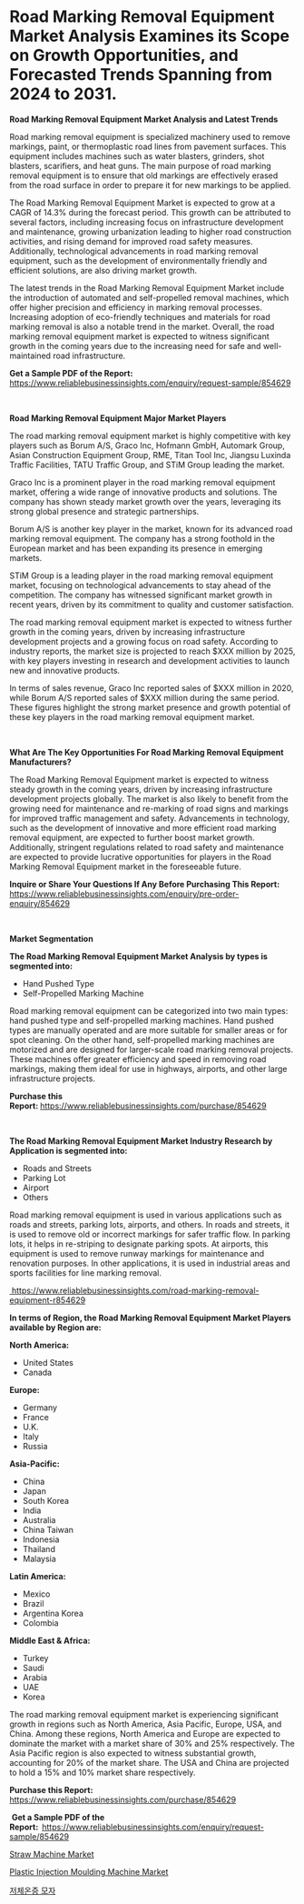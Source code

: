 <p><h1>Road Marking Removal Equipment Market Analysis Examines its Scope on Growth Opportunities, and Forecasted Trends Spanning from 2024 to 2031.</h1></p><p><strong>Road Marking Removal Equipment Market Analysis and Latest Trends</strong></p>
<p><p>Road marking removal equipment is specialized machinery used to remove markings, paint, or thermoplastic road lines from pavement surfaces. This equipment includes machines such as water blasters, grinders, shot blasters, scarifiers, and heat guns. The main purpose of road marking removal equipment is to ensure that old markings are effectively erased from the road surface in order to prepare it for new markings to be applied.</p><p>The Road Marking Removal Equipment Market is expected to grow at a CAGR of 14.3% during the forecast period. This growth can be attributed to several factors, including increasing focus on infrastructure development and maintenance, growing urbanization leading to higher road construction activities, and rising demand for improved road safety measures. Additionally, technological advancements in road marking removal equipment, such as the development of environmentally friendly and efficient solutions, are also driving market growth.</p><p>The latest trends in the Road Marking Removal Equipment Market include the introduction of automated and self-propelled removal machines, which offer higher precision and efficiency in marking removal processes. Increasing adoption of eco-friendly techniques and materials for road marking removal is also a notable trend in the market. Overall, the road marking removal equipment market is expected to witness significant growth in the coming years due to the increasing need for safe and well-maintained road infrastructure.</p></p>
<p><strong>Get a Sample PDF of the Report:&nbsp;</strong> <a href="https://www.reliablebusinessinsights.com/enquiry/request-sample/854629">https://www.reliablebusinessinsights.com/enquiry/request-sample/854629</a></p>
<p>&nbsp;</p>
<p><strong>Road Marking Removal Equipment Major Market Players</strong></p>
<p><p>The road marking removal equipment market is highly competitive with key players such as Borum A/S, Graco Inc, Hofmann GmbH, Automark Group, Asian Construction Equipment Group, RME, Titan Tool Inc, Jiangsu Luxinda Traffic Facilities, TATU Traffic Group, and STiM Group leading the market.</p><p>Graco Inc is a prominent player in the road marking removal equipment market, offering a wide range of innovative products and solutions. The company has shown steady market growth over the years, leveraging its strong global presence and strategic partnerships.</p><p>Borum A/S is another key player in the market, known for its advanced road marking removal equipment. The company has a strong foothold in the European market and has been expanding its presence in emerging markets.</p><p>STiM Group is a leading player in the road marking removal equipment market, focusing on technological advancements to stay ahead of the competition. The company has witnessed significant market growth in recent years, driven by its commitment to quality and customer satisfaction.</p><p>The road marking removal equipment market is expected to witness further growth in the coming years, driven by increasing infrastructure development projects and a growing focus on road safety. According to industry reports, the market size is projected to reach $XXX million by 2025, with key players investing in research and development activities to launch new and innovative products.</p><p>In terms of sales revenue, Graco Inc reported sales of $XXX million in 2020, while Borum A/S reported sales of $XXX million during the same period. These figures highlight the strong market presence and growth potential of these key players in the road marking removal equipment market.</p></p>
<p>&nbsp;</p>
<p><strong>What Are The Key Opportunities For Road Marking Removal Equipment Manufacturers?</strong></p>
<p><p>The Road Marking Removal Equipment market is expected to witness steady growth in the coming years, driven by increasing infrastructure development projects globally. The market is also likely to benefit from the growing need for maintenance and re-marking of road signs and markings for improved traffic management and safety. Advancements in technology, such as the development of innovative and more efficient road marking removal equipment, are expected to further boost market growth. Additionally, stringent regulations related to road safety and maintenance are expected to provide lucrative opportunities for players in the Road Marking Removal Equipment market in the foreseeable future.</p></p>
<p><strong>Inquire or Share Your Questions If Any Before Purchasing This Report:</strong> <a href="https://www.reliablebusinessinsights.com/enquiry/pre-order-enquiry/854629">https://www.reliablebusinessinsights.com/enquiry/pre-order-enquiry/854629</a></p>
<p>&nbsp;</p>
<p><strong>Market Segmentation</strong></p>
<p><strong>The Road Marking Removal Equipment Market Analysis by types is segmented into:</strong></p>
<p><ul><li>Hand Pushed Type</li><li>Self-Propelled Marking Machine</li></ul></p>
<p><p>Road marking removal equipment can be categorized into two main types: hand pushed type and self-propelled marking machines. Hand pushed types are manually operated and are more suitable for smaller areas or for spot cleaning. On the other hand, self-propelled marking machines are motorized and are designed for larger-scale road marking removal projects. These machines offer greater efficiency and speed in removing road markings, making them ideal for use in highways, airports, and other large infrastructure projects.</p></p>
<p><strong>Purchase this Report:&nbsp;</strong><a href="https://www.reliablebusinessinsights.com/purchase/854629">https://www.reliablebusinessinsights.com/purchase/854629</a></p>
<p>&nbsp;</p>
<p><strong>The Road Marking Removal Equipment Market Industry Research by Application is segmented into:</strong></p>
<p><ul><li>Roads and Streets</li><li>Parking Lot</li><li>Airport</li><li>Others</li></ul></p>
<p><p>Road marking removal equipment is used in various applications such as roads and streets, parking lots, airports, and others. In roads and streets, it is used to remove old or incorrect markings for safer traffic flow. In parking lots, it helps in re-striping to designate parking spots. At airports, this equipment is used to remove runway markings for maintenance and renovation purposes. In other applications, it is used in industrial areas and sports facilities for line marking removal.</p></p>
<p><a href="https://www.reliablebusinessinsights.com/road-marking-removal-equipment-r854629">&nbsp;https://www.reliablebusinessinsights.com/road-marking-removal-equipment-r854629</a></p>
<p><strong>In terms of Region, the Road Marking Removal Equipment Market Players available by Region are:</strong></p>
<p>
    <p> <strong> North America: </strong>
        <ul>
            <li>United States</li>
            <li>Canada</li>
        </ul>
        </p> 
    <p> <strong> Europe: </strong>
        <ul>
            <li>Germany</li>
            <li>France</li>
            <li>U.K.</li>
            <li>Italy</li>
            <li>Russia</li>
        </ul>
        </p> 
    <p> <strong> Asia-Pacific: </strong>
        <ul>
            <li>China</li>
            <li>Japan</li>
            <li>South Korea</li>
            <li>India</li>
            <li>Australia</li>
            <li>China Taiwan</li>
            <li>Indonesia</li>
            <li>Thailand</li>
            <li>Malaysia</li>
        </ul>
        </p> 
    <p> <strong> Latin America: </strong>
        <ul>
            <li>Mexico</li>
            <li>Brazil</li>
            <li>Argentina Korea</li>
            <li>Colombia</li>
        </ul>
        </p> 
    <p> <strong> Middle East & Africa: </strong>
        <ul>
            <li>Turkey</li>
            <li>Saudi</li>
            <li>Arabia</li>
            <li>UAE</li>
            <li>Korea</li>
        </ul>
    </p>
    </p>
<p><p>The road marking removal equipment market is experiencing significant growth in regions such as North America, Asia Pacific, Europe, USA, and China. Among these regions, North America and Europe are expected to dominate the market with a market share of 30% and 25% respectively. The Asia Pacific region is also expected to witness substantial growth, accounting for 20% of the market share. The USA and China are projected to hold a 15% and 10% market share respectively.</p></p>
<p><strong>Purchase this Report: </strong><a href="https://www.reliablebusinessinsights.com/purchase/854629">https://www.reliablebusinessinsights.com/purchase/854629</a></p>
<p>&nbsp;<strong>Get a Sample PDF of the Report:&nbsp;&nbsp;</strong><a href="https://www.reliablebusinessinsights.com/enquiry/request-sample/854629">https://www.reliablebusinessinsights.com/enquiry/request-sample/854629</a></p>
<p><strong></strong></p>
<p><p><a href="https://github.com/Alonsoolds3wq1d81czn8rbol/Market-Research-Report-List-3/blob/main/straw-machine-market.md">Straw Machine Market</a></p><p><a href="https://github.com/yemakinde/Market-Research-Report-List-3/blob/main/plastic-injection-moulding-machine-market.md">Plastic Injection Moulding Machine Market</a></p><p><a href="https://github.com/Edwards13Jessica/Market-Research-Report-List-1/blob/main/3322115168835.md">저체온증 모자</a></p></p>